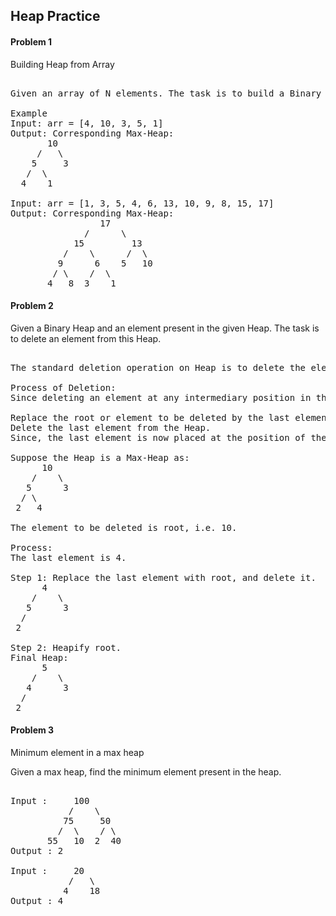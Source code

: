 ## Heap Practice 

#### Problem 1 

Building Heap from Array

<pre> 
Given an array of N elements. The task is to build a Binary Heap from the given array. The heap can be either Max Heap or Min Heap.

Example
Input: arr = [4, 10, 3, 5, 1]
Output: Corresponding Max-Heap:
       10
     /   \
    5     3
   /  \
  4    1

Input: arr = [1, 3, 5, 4, 6, 13, 10, 9, 8, 15, 17]
Output: Corresponding Max-Heap:
                 17
              /      \
            15         13
          /    \      /  \
         9      6    5   10
        / \    /  \
       4   8  3    1
</pre>

#### Problem 2 

Given a Binary Heap and an element present in the given Heap. The task is to delete an element from this Heap.

<pre> 
The standard deletion operation on Heap is to delete the element present at the root node of the Heap. That is if it is a Max Heap, the standard deletion operation will delete the maximum element and if it is a Min heap, it will delete the minimum element.

Process of Deletion:
Since deleting an element at any intermediary position in the heap can be costly, so we can simply replace the element to be deleted by the last element and delete the last element of the Heap.

Replace the root or element to be deleted by the last element.
Delete the last element from the Heap.
Since, the last element is now placed at the position of the root node. So, it may not follow the heap property. Therefore, heapify the last node placed at the position of root.

Suppose the Heap is a Max-Heap as:
      10
    /    \
   5      3
  / \
 2   4

The element to be deleted is root, i.e. 10.

Process:
The last element is 4.

Step 1: Replace the last element with root, and delete it.
      4
    /    \
   5      3
  / 
 2   

Step 2: Heapify root.
Final Heap:
      5
    /    \
   4      3
  / 
 2 
</pre> 

#### Problem 3

Minimum element in a max heap

Given a max heap, find the minimum element present in the heap.

<pre> 
Input :     100
           /    \ 
          75     50 
         /  \    / \
       55   10  2  40
Output : 2

Input :     20
           /   \ 
          4    18
Output : 4
</pre> 
